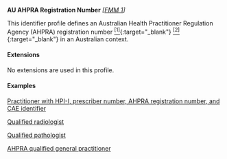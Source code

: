 **AU AHPRA Registration Number**  *[[FMM 1](guidance.html)]*

This identifier profile defines an Australian Health Practitioner Regulation Agency (AHPRA) registration number [<sup>[1]</sup>](https://www.ahpra.gov.au){:target="_blank"} [<sup>[2]</sup>](https://www.ahpra.gov.au/Support/Glossary.aspx#Registration%20Number){:target="_blank"} in an Australian context.


#### Extensions

No extensions are used in this profile.


#### Examples

[Practitioner with HPI-I, prescriber number, AHPRA registration number, and CAE identifier](Practitioner-example0.html)

[Qualified radiologist](Practitioner-example1.html)

[Qualified pathologist](Practitioner-example2.html)

[AHPRA qualified general practitioner](Practitioner-example3.html)